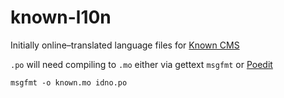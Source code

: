 # known-l10n

Initially online–translated language files for [Known CMS](https://github.com/Idno/Known)

`.po` will need compiling to `.mo` either via gettext `msgfmt` or [Poedit](https://poedit.net/)

`msgfmt -o known.mo idno.po`
